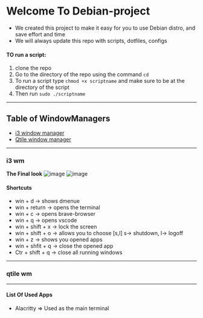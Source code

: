 # Welcome To Debian-project
- We created this project to make it easy for you to use Debian distro, and save effort and time
- We will always update this repo with scripts, dotfiles, configs


#### TO run a script:
1. clone the repo
2. Go to the directory of the repo using the command `cd`
3. To run a script type `chmod +x scriptname` and make sure to be at the directory of the script
4. Then run `sudo ./scriptname`

---

## Table of WindowManagers

- [i3 window manager](#i3-wm)
- [Qtile window manager](#qtile-wm)


---

### i3 wm

**The Final look**
![image](https://github.com/ToYoNiX/debian-project/assets/125517573/936b809f-cecd-41e7-9aae-2e973828974f)
![image](https://github.com/ToYoNiX/debian-project/assets/125517573/b795219e-61c0-48f4-bfe6-22ec485b36a4)

#### Shortcuts
- win + d -> shows dmenue
- win + return -> opens the terminal
- win + c -> opens brave-browser
- win + q -> opens vscode
- win + shift + x -> lock the screen
- win + shift + o -> allows you to choose [s,l] s-> shutdown, l-> logoff
- win + z -> shows you opened apps
- win + shfit + q -> close the opened app
- Ctr + shift + q -> close all running windows

---
### qtile wm


---

#### **List Of Used Apps**
- Alacritty => Used as the main terminal 
